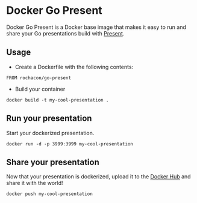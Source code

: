 # Docker Go Present

Docker Go Present is a Docker base image that makes it easy to run and share your Go presentations build with [Present](https://code.google.com/p/go/source/browse/?repo=tools#hg%2Fcmd%2Fpresent).

## Usage

* Create a Dockerfile with the following contents:

```
FROM rochacon/go-present
```

* Build your container

```
docker build -t my-cool-presentation .
```

## Run your presentation

Start your dockerized presentation.

```
docker run -d -p 3999:3999 my-cool-presentation
```

## Share your presentation

Now that your presentation is dockerized, upload it to the [Docker Hub](https://hub.docker.com/) and share it with the world!

```
docker push my-cool-presentation
```

